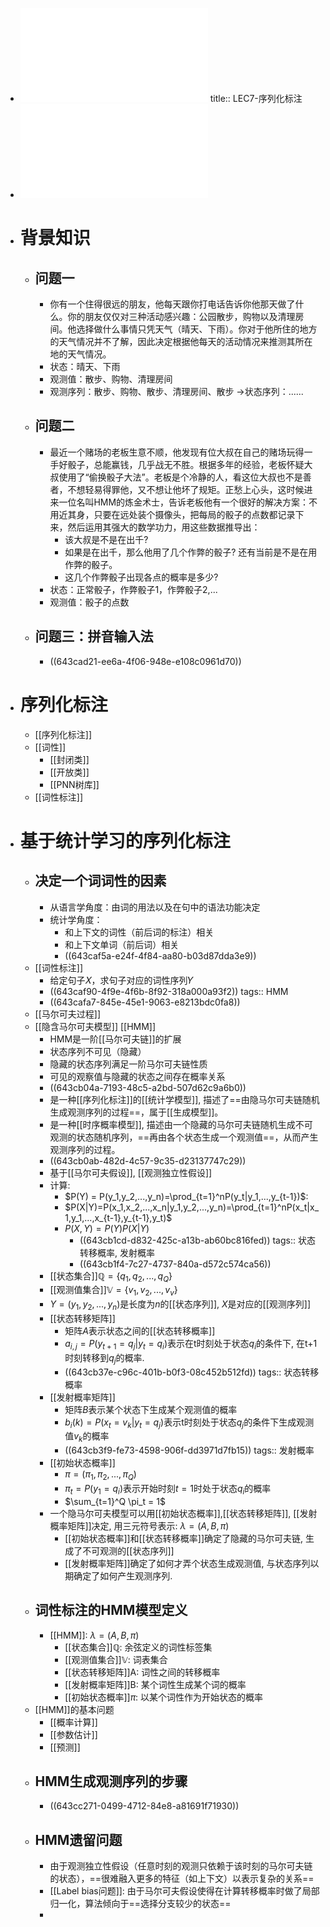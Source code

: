 - ![Lecture7-序列化标注-part1.pdf](../assets/Lecture7-序列化标注-part1_1681697499300_0.pdf)
  title:: LEC7-序列化标注
- ![Lecture7-序列化标注.pdf](../assets/Lecture7-序列化标注-part2_1681701331047_0.pdf)
- # 背景知识
	- ## 问题一
		- 你有一个住得很远的朋友，他每天跟你打电话告诉你他那天做了什么。你的朋友仅仅对三种活动感兴趣：公园散步，购物以及清理房间。他选择做什么事情只凭天气（晴天、下雨）。你对于他所住的地方的天气情况并不了解，因此决定根据他每天的活动情况来推测其所在地的天气情况。
		- 状态：晴天、下雨
		- 观测值：散步、购物、清理房间
		- 观测序列：散步、购物、散步、清理房间、散步 ->状态序列：......
	- ## 问题二
		- 最近一个赌场的老板生意不顺，他发现有位大叔在自己的赌场玩得一手好骰子，总能赢钱，几乎战无不胜。根据多年的经验，老板怀疑大叔使用了“偷换骰子大法”。老板是个冷静的人，看这位大叔也不是善者，不想轻易得罪他，又不想让他坏了规矩。正愁上心头，这时候进来一位名叫HMM的炼金术士，告诉老板他有一个很好的解决方案：不用近其身，只要在远处装个摄像头，把每局的骰子的点数都记录下来，然后运用其强大的数学功力，用这些数据推导出：
			- 该大叔是不是在出千?
			- 如果是在出千，那么他用了几个作弊的骰子? 还有当前是不是在用作弊的骰子。
			- 这几个作弊骰子出现各点的概率是多少?
		- 状态：正常骰子，作弊骰子1，作弊骰子2,...
		- 观测值：骰子的点数
	- ## 问题三：拼音输入法
		- ((643cad21-ee6a-4f06-948e-e108c0961d70))
- # 序列化标注
	- [[序列化标注]]
	- [[词性]]
		- [[封闭类]]
		- [[开放类]]
		- [[PNN树库]]
	- [[词性标注]]
- # 基于统计学习的序列化标注
	- ## 决定一个词词性的因素
		- 从语言学角度：由词的用法以及在句中的语法功能决定
		- 统计学角度：
			- 和上下文的词性（前后词的标注）相关
			- 和上下文单词（前后词）相关
			- ((643caf5a-e24f-4f84-aa80-b03d87dda3e9))
	- [[词性标注]]
		- 给定句子𝑋，求句子对应的词性序列𝑌
		- ((643caf90-4f9e-4f6b-8f92-318a000a93f2))
		  tags:: HMM
		- ((643cafa7-845e-45e1-9063-e8213bdc0fa8))
	- [[马尔可夫过程]]
	- [[隐含马尔可夫模型]] [[HMM]]
		- HMM是一阶[[马尔可夫链]]的扩展
		- 状态序列不可见（隐藏）
		- 隐藏的状态序列满足一阶马尔可夫链性质
		- 可见的观察值与隐藏的状态之间存在概率关系
		- ((643cb04a-7193-48c5-a2bd-507d62c9a6b0))
		- 是一种[[序列化标注]]的[[统计学模型]], 描述了==由隐马尔可夫链随机生成观测序列的过程==，属于[[生成模型]]。
		- 是一种[[时序概率模型]], 描述由一个隐藏的马尔可夫链随机生成不可观测的状态随机序列，==再由各个状态生成一个观测值==，从而产生观测序列的过程。
		- ((643cb0ab-482d-4c57-9c35-d23137747c29))
		- 基于[[马尔可夫假设]], [[观测独立性假设]]
		- 计算:
			- $P(Y) = P(y_1,y_2,...,y_n)=\prod_{t=1}^nP(y_t|y_1,...,y_{t-1})$:
			- $P(X|Y)=P(x_1,x_2,...,x_n|y_1,y_2,...,y_n)=\prod_{t=1}^nP(x_t|x_1,y_1,...,x_{t-1},y_{t-1},y_t)$
			- $P(X,Y)=P(Y)P(X|Y)$
				- ((643cb1cd-d832-425c-a13b-ab60bc816fed))
				  tags:: 状态转移概率, 发射概率
				- ((643cb1f4-7c27-4737-840a-d572c574ca56))
		- [[状态集合]]$\mathbb{Q}=\{q_1,q_2,...,q_Q\}$
		- [[观测值集合]]$\mathbb{V}=\{v_1,v_2,...,v_v\}$
		- $Y=(y_1,y_2,...,y_n)$是长度为$n$的[[状态序列]], $X$是对应的[[观测序列]]
		- [[状态转移矩阵]]
			- 矩阵$A$表示状态之间的[[状态转移概率]]
			- $a_{i,j}=P(y_{t+1}=q_j|y_t=q_i)$表示在t时刻处于状态$q_i$的条件下, 在t+1时刻转移到$q_j$的概率.
			- ((643cb37e-c96c-401b-b0f3-08c452b512fd))
			  tags:: 状态转移概率
		- [[发射概率矩阵]]
			- 矩阵$B$表示某个状态下生成某个观测值的概率
			- $b_{i}(k)=P(x_t=v_k|y_t=q_j)$表示t时刻处于状态$q_j$的条件下生成观测值$v_k$的概率
			- ((643cb3f9-fe73-4598-906f-dd3971d7fb15))
			  tags:: 发射概率
		- [[初始状态概率]]
			- $\pi=(\pi_1,\pi_2,...,\pi_Q)$
			- $\pi_t=P(y_1=q_i)$表示开始时刻$t=1$时处于状态$q_i$的概率
			- $\sum_{t=1}^Q \pi_t = 1$
		- 一个隐马尔可夫模型可以用[[初始状态概率]],[[状态转移矩阵]], [[发射概率矩阵]]决定, 用三元符号表示: $\lambda = (A,B,\pi)$
			- [[初始状态概率]]和[[状态转移概率]]确定了隐藏的马尔可夫链, 生成了不可观测的[[状态序列]]
			- [[发射概率矩阵]]确定了如何才弄个状态生成观测值, 与状态序列以期确定了如何产生观测序列.
	- ## 词性标注的HMM模型定义
		- [[HMM]]: $\lambda=(A,B,\pi)$
			- [[状态集合]]$\mathbb{Q}$: 余弦定义的词性标签集
			- [[观测值集合]]$\mathbb{V}$: 词表集合
			- [[状态转移矩阵]]A: 词性之间的转移概率
			- [[发射概率矩阵]]B: 某个词性生成某个词的概率
			- [[初始状态概率]]$\pi$: 以某个词性作为开始状态的概率
	- [[HMM]]的基本问题
		- [[概率计算]]
		- [[参数估计]]
		- [[预测]]
	- ## HMM生成观测序列的步骤
		- ((643cc271-0499-4712-84e8-a81691f71930))
	- ## HMM遗留问题
		- 由于观测独立性假设（任意时刻的观测只依赖于该时刻的马尔可夫链的状态），==很难融入更多的特征（如上下文）以表示复杂的关系==
		- [[Label bias问题]]: 由于马尔可夫假设使得在计算转移概率时做了局部归一化，算法倾向于==选择分支较少的状态==
		-